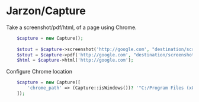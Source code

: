 # Jarzon/Capture

Take a screenshot/pdf/html, of a page using Chrome.

```php
    $capture = new Capture();
    
    $stout = $capture->screenshot('http://google.com', "destination/screenshot.png");
    $stout = $capture->pdf('http://google.com', "destination/screenshot.pdf");
    $html = $capture->html('http://google.com');
```

Configure Chrome location
```php
    $capture = new Capture([
        'chrome_path' => (Capture::isWindows())? '"C:/Program Files (x86)/Google/Chrome/Application/chrome.exe"': '/usr/bin/google-chrome'
    ]);
```